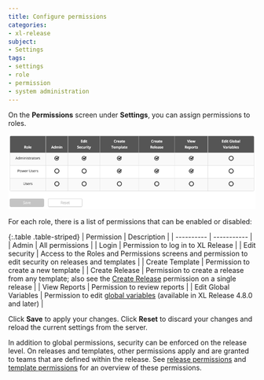 ```yaml
---
title: Configure permissions
categories:
- xl-release
subject:
- Settings
tags:
- settings
- role
- permission
- system administration
---
```


On the **Permissions** screen under **Settings**, you can assign permissions to roles.

![Permissions](../images/global-permissions.png)

For each role, there is a list of permissions that can be enabled or disabled:

{:.table .table-striped}
| Permission | Description |
| ---------- | ----------- |
| Admin | All permissions |
| Login | Permission to log in to XL Release  |
| Edit security | Access to the Roles and Permissions screens and permission to edit security on releases and templates |
| Create Template | Permission to create a new template |
| Create Release | Permission to create a release from any template; also see the [Create Release](/xl-release/how-to/configure-permissions-for-a-release.html) permission on a single release |
| View Reports | Permission to review reports |
| Edit Global Variables | Permission to edit [global variables](/xl-release/how-to/configure-global-variables.html) (available in XL Release 4.8.0 and later) |

Click **Save** to apply your changes. Click **Reset** to discard your changes and reload the current settings from the server.

In addition to global permissions, security can be enforced on the release level. On releases and templates, other permissions apply and are granted to teams that are defined within the release. See [release permissions](/xl-release/how-to/configure-permissions-for-a-release.html) and [template permissions](/xl-release/how-to/create-a-release-template.html#template-permissions) for an overview of these permissions.
